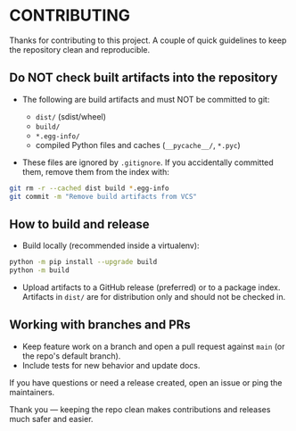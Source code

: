 CONTRIBUTING
============

Thanks for contributing to this project. A couple of quick guidelines to keep the repository clean and reproducible.

Do NOT check built artifacts into the repository
------------------------------------------------

- The following are build artifacts and must NOT be committed to git:
  - `dist/` (sdist/wheel)
  - `build/`
  - `*.egg-info/`
  - compiled Python files and caches (`__pycache__/`, `*.pyc`)

- These files are ignored by `.gitignore`. If you accidentally committed them, remove them from the index with:

```sh
git rm -r --cached dist build *.egg-info
git commit -m "Remove build artifacts from VCS"
```

How to build and release
------------------------

- Build locally (recommended inside a virtualenv):

```sh
python -m pip install --upgrade build
python -m build
```

- Upload artifacts to a GitHub release (preferred) or to a package index. Artifacts in `dist/` are for distribution only and should not be checked in.

Working with branches and PRs
----------------------------

- Keep feature work on a branch and open a pull request against `main` (or the repo's default branch).
- Include tests for new behavior and update docs.

If you have questions or need a release created, open an issue or ping the maintainers.

Thank you — keeping the repo clean makes contributions and releases much safer and easier.

